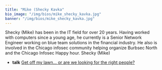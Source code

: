 ```yaml
---
title: "Mike (Shecky Kavka"
bio_image: "/img/bios/mike_shecky_kavka.jpg"
banner: "/img/bios/mike_shecky_kavka.jpg"
---
```


Shecky (Mike) has been in the IT field for over 20 years. Having worked with computers since a young age, he currently is a Senior Network Engineer working on blue team solutions in the financial industry. He also is involved in the Chicago infosec community helping organize Burbsec North and the Chicago Infosec Happy hour.
Shecky (Mike)

* **talk** [Get off my lawn… or are we looking for the right people?](/talks/get_off_my_lawn_or_are_we_looking_for_the_right_people)
